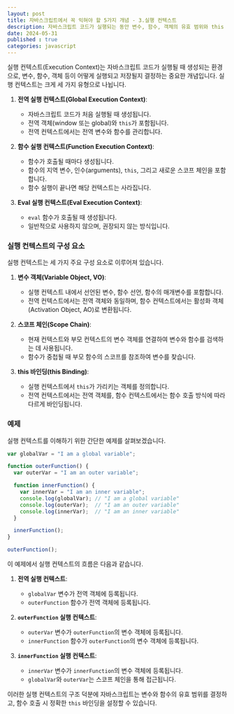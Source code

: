 ```yaml
---
layout: post
title: 자바스크립트에서 꼭 익혀야 할 5가지 개념 - 3.실행 컨텍스트
description: 자바스크립트 코드가 실행되는 동안 변수, 함수, 객체의 유효 범위와 this 바인딩을 관리하는 환경입니다.
date: 2024-05-31
published : true
categories: javascript
---
```


실행 컨텍스트(Execution Context)는 자바스크립트 코드가 실행될 때 생성되는 환경으로, 변수, 함수, 객체 등이 어떻게 실행되고 저장될지 결정하는 중요한 개념입니다. 실행 컨텍스트는 크게 세 가지 유형으로 나뉩니다.

1. **전역 실행 컨텍스트(Global Execution Context)**:
   - 자바스크립트 코드가 처음 실행될 때 생성됩니다.
   - 전역 객체(window 또는 global)와 `this`가 포함됩니다.
   - 전역 컨텍스트에서는 전역 변수와 함수를 관리합니다.

2. **함수 실행 컨텍스트(Function Execution Context)**:
   - 함수가 호출될 때마다 생성됩니다.
   - 함수의 지역 변수, 인수(arguments), `this`, 그리고 새로운 스코프 체인을 포함합니다.
   - 함수 실행이 끝나면 해당 컨텍스트는 사라집니다.

3. **Eval 실행 컨텍스트(Eval Execution Context)**:
   - `eval` 함수가 호출될 때 생성됩니다.
   - 일반적으로 사용하지 않으며, 권장되지 않는 방식입니다.

### 실행 컨텍스트의 구성 요소
실행 컨텍스트는 세 가지 주요 구성 요소로 이루어져 있습니다.

1. **변수 객체(Variable Object, VO)**:
   - 실행 컨텍스트 내에서 선언된 변수, 함수 선언, 함수의 매개변수를 포함합니다.
   - 전역 컨텍스트에서는 전역 객체와 동일하며, 함수 컨텍스트에서는 활성화 객체(Activation Object, AO)로 변환됩니다.

2. **스코프 체인(Scope Chain)**:
   - 현재 컨텍스트와 부모 컨텍스트의 변수 객체를 연결하여 변수와 함수를 검색하는 데 사용됩니다.
   - 함수가 중첩될 때 부모 함수의 스코프를 참조하여 변수를 찾습니다.

3. **this 바인딩(this Binding)**:
   - 실행 컨텍스트에서 `this`가 가리키는 객체를 정의합니다.
   - 전역 컨텍스트에서는 전역 객체를, 함수 컨텍스트에서는 함수 호출 방식에 따라 다르게 바인딩됩니다.

### 예제
실행 컨텍스트를 이해하기 위한 간단한 예제를 살펴보겠습니다.

```javascript
var globalVar = "I am a global variable";

function outerFunction() {
  var outerVar = "I am an outer variable";

  function innerFunction() {
    var innerVar = "I am an inner variable";
    console.log(globalVar); // "I am a global variable"
    console.log(outerVar);  // "I am an outer variable"
    console.log(innerVar);  // "I am an inner variable"
  }

  innerFunction();
}

outerFunction();
```

이 예제에서 실행 컨텍스트의 흐름은 다음과 같습니다.

1. **전역 실행 컨텍스트**:
   - `globalVar` 변수가 전역 객체에 등록됩니다.
   - `outerFunction` 함수가 전역 객체에 등록됩니다.

2. **`outerFunction` 실행 컨텍스트**:
   - `outerVar` 변수가 `outerFunction`의 변수 객체에 등록됩니다.
   - `innerFunction` 함수가 `outerFunction`의 변수 객체에 등록됩니다.

3. **`innerFunction` 실행 컨텍스트**:
   - `innerVar` 변수가 `innerFunction`의 변수 객체에 등록됩니다.
   - `globalVar`와 `outerVar`는 스코프 체인을 통해 접근됩니다.

이러한 실행 컨텍스트의 구조 덕분에 자바스크립트는 변수와 함수의 유효 범위를 결정하고, 함수 호출 시 정확한 `this` 바인딩을 설정할 수 있습니다.